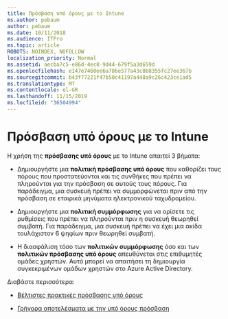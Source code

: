 ```yaml
---
title: Πρόσβαση υπό όρους με το Intune
ms.author: pebaum
author: pebaum
ms.date: 10/11/2018
ms.audience: ITPro
ms.topic: article
ROBOTS: NOINDEX, NOFOLLOW
localization_priority: Normal
ms.assetid: aecba7c5-e86d-4ec8-9d44-679f5a3d659d
ms.openlocfilehash: e147e7460ee6a786e577a43c0b8355fc27ee367b
ms.sourcegitcommit: b43f77221f47b50c41197a448a9c26c423ce1ad5
ms.translationtype: MT
ms.contentlocale: el-GR
ms.lasthandoff: 11/15/2019
ms.locfileid: "36504994"
---
```

# <a name="conditional-access-with-intune"></a>Πρόσβαση υπό όρους με το Intune

Η χρήση της **πρόσβασης υπό όρους** με το Intune απαιτεί 3 βήματα: 
  
- Δημιουργήστε μια **πολιτική πρόσβασης υπό όρους** που καθορίζει τους πόρους που προστατεύονται και τις συνθήκες που πρέπει να πληρούνται για την πρόσβαση σε αυτούς τους πόρους. Για παράδειγμα, μια συσκευή πρέπει να συμμορφώνεται πριν από την πρόσβαση σε εταιρικά μηνύματα ηλεκτρονικού ταχυδρομείου. 
    
- Δημιουργήστε μια **πολιτική συμμόρφωσης** για να ορίσετε τις ρυθμίσεις που πρέπει να πληρούνται πριν η συσκευή θεωρηθεί συμβατή. Για παράδειγμα, μια συσκευή πρέπει να έχει μια ακίδα τουλάχιστον 6 ψηφίων πριν θεωρηθεί συμβατή. 
    
- Η διασφάλιση τόσο των **πολιτικών συμμόρφωσης** όσο και των **πολιτικών πρόσβασης υπό όρους** απευθύνεται στις επιθυμητές ομάδες χρηστών. Αυτό μπορεί να απαιτήσει τη δημιουργία συγκεκριμένων ομάδων χρηστών στο Azure Active Directory. 
    
Διαβάστε περισσότερα:
  
- [Βέλτιστες πρακτικές πρόσβασης υπό όρους](https://docs.microsoft.com/azure/active-directory/conditional-access/best-practices)
    
- [Γρήγορα αποτελέσματα με την υπό όρους πρόσβαση](https://docs.microsoft.com/azure/active-directory/active-directory-conditional-access-azure-portal-get-started)
    

